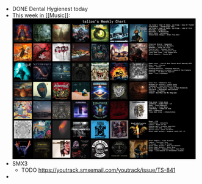 - DONE Dental Hygienest today
- This week in [[Music]]:
  ![LastFM-2025-07-14.jpg](../assets/LastFM-2025-07-14_1752444203200_0.jpg)
- SMX3
	- TODO https://youtrack.smxemail.com/youtrack/issue/TS-841
-